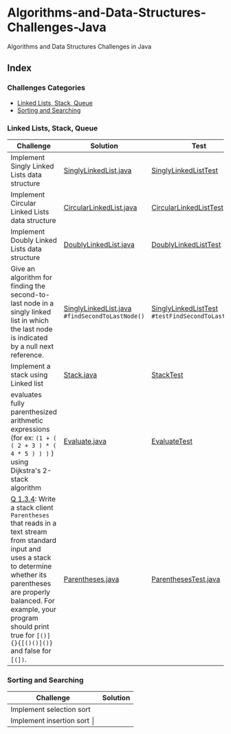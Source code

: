 # Algorithms-and-Data-Structures-Challenges-Java
Algorithms and Data Structures  Challenges in Java

## Index

### Challenges Categories

* [Linked Lists, Stack, Queue](#linked-lists-stack-queue)
* [Sorting and Searching](#sorting-and-searching)

### Linked Lists, Stack, Queue

| Challenge                                                                                                                                                     | Solution                                                                               | Test                                                                             |
|---------------------------------------------------------------------------------------------------------------                                                |--------------                                                                          |-----------
| Implement Singly Linked Lists data structure                                                                                                                  |   [SinglyLinkedList.java](src/main/java/linked_list/SinglyLinkedList.java)             |[SinglyLinkedListTest](src/test/java/linked_list/SinglyLinkedListTest.java)       |
| Implement Circular Linked Lists data structure                                                                                                                |   [CircularLinkedList.java](src/main/java/linked_list/CircularLinkedList.java)         |[CircularLinkedListTest](src/test/java/linked_list/CircularLinkedListTest.java)   |
| Implement Doubly Linked Lists data structure                                                                                                                  |   [DoublyLinkedList.java](src/main/java/linked_list/DoublyLinkedList.java)             |[DoublyLinkedListTest](src/test/java/linked_list/DoublyLinkedListTest.java)       |
| Give an algorithm for finding the second-to-last node in a singly linked list in which the last node is indicated by a null next reference.                   |  [SinglyLinkedList.java](src/main/java/linked_list/SinglyLinkedList.java) `#findSecondToLastNode()`             | [SinglyLinkedListTest](src/test/java/linked_list/SinglyLinkedListTest.java) `#testFindSecondToLastNode()`      |
| Implement a stack using Linked list                                                                                                                           |  [Stack.java](src/main/java/bag_queue_stack/Stack.java)            | [StackTest](src/test/java/bag_queue_stack/StackTest.java)      |
| evaluates fully parenthesized arithmetic expressions (for ex: `(1 + ( ( 2 + 3 ) * ( 4 * 5 ) ) )` ) using Dijkstra's 2-stack algorithm                         |  [Evaluate.java](src/main/java/bag_queue_stack/Evaluate.java)            | [EvaluateTest](src/test/java/bag_queue_stack/EvaluateTest.java)    |
| [Q 1.3.4](http://algs4.cs.princeton.edu/13stacks/): Write a stack client `Parentheses` that reads in a text stream from standard input and uses a stack to determine whether its parentheses are properly balanced. For example, your program should print true for `[()]{}{[()()]()}` and false for `[(])`.        |  [Parentheses.java](src/main/java/bag_queue_stack/Parentheses.java)              | [ParenthesesTest.java](src/test/java/bag_queue_stack/ParenthesesTest.java)        |




### Sorting and Searching

| Challenge                                     | Solution                                                           |
|-----------------------------------------------|--------------------------------------------------------------------|
| Implement selection sort                      |                                                                    |
| Implement insertion sort                      │                                                                    |

<br/>